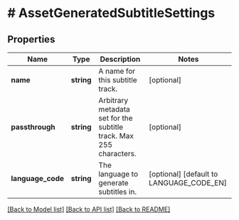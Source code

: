 # # AssetGeneratedSubtitleSettings

## Properties

Name | Type | Description | Notes
------------ | ------------- | ------------- | -------------
**name** | **string** | A name for this subtitle track. | [optional]
**passthrough** | **string** | Arbitrary metadata set for the subtitle track. Max 255 characters. | [optional]
**language_code** | **string** | The language to generate subtitles in. | [optional] [default to LANGUAGE_CODE_EN]

[[Back to Model list]](../../README.md#models) [[Back to API list]](../../README.md#endpoints) [[Back to README]](../../README.md)
